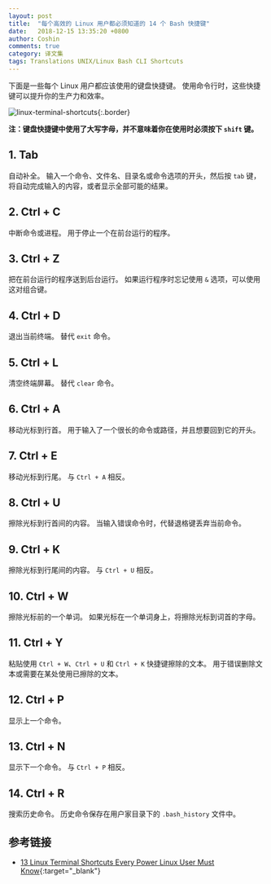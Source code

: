```yaml
---
layout: post
title:  "每个高效的 Linux 用户都必须知道的 14 个 Bash 快捷键"
date:   2018-12-15 13:35:20 +0800
author: Coshin
comments: true
category: 译文集
tags: Translations UNIX/Linux Bash CLI Shortcuts
---
```

下面是一些每个 Linux 用户都应该使用的键盘快捷键。
使用命令行时，这些快捷键可以提升你的生产力和效率。

![linux-terminal-shortcuts](https://linuxhandbook.com/content/images/2020/07/linux-terminal-shortcuts-1.jpeg){:.border}

**注：键盘快捷键中使用了大写字母，并不意味着你在使用时必须按下 `shift` 键。**

## 1. Tab

自动补全。
输入一个命令、文件名、目录名或命令选项的开头，然后按 `tab` 键，将自动完成输入的内容，或者显示全部可能的结果。

## 2. Ctrl + C

中断命令或进程。
用于停止一个在前台运行的程序。

## 3. Ctrl + Z

把在前台运行的程序送到后台运行。
如果运行程序时忘记使用 `&` 选项，可以使用这对组合键。

## 4. Ctrl + D

退出当前终端。
替代 `exit` 命令。

## 5. Ctrl + L

清空终端屏幕。
替代 `clear` 命令。

## 6. Ctrl + A

移动光标到行首。
用于输入了一个很长的命令或路径，并且想要回到它的开头。

## 7. Ctrl + E

移动光标到行尾。
与 `Ctrl + A` 相反。

## 8. Ctrl + U

擦除光标到行首间的内容。
当输入错误命令时，代替退格键丢弃当前命令。

## 9. Ctrl + K

擦除光标到行尾间的内容。
与 `Ctrl + U` 相反。

## 10. Ctrl + W

擦除光标前的一个单词。
如果光标在一个单词身上，将擦除光标到词首的字母。

## 11. Ctrl + Y

粘贴使用 `Ctrl + W`、`Ctrl + U` 和 `Ctrl + K` 快捷键擦除的文本。
用于错误删除文本或需要在某处使用已擦除的文本。

## 12. Ctrl + P

显示上一个命令。

## 13. Ctrl + N

显示下一个命令。
与 `Ctrl + P` 相反。

## 14. Ctrl + R

搜索历史命令。
历史命令保存在用户家目录下的 `.bash_history` 文件中。

## 参考链接

* [13 Linux Terminal Shortcuts Every Power Linux User Must Know](https://linuxhandbook.com/linux-shortcuts){:target="_blank"}
